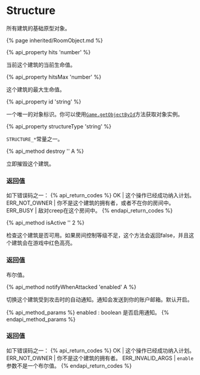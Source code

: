 # Structure

所有建筑的基础原型对象。

{% page inherited/RoomObject.md %}

{% api_property hits 'number' %}



当前这个建筑的当前生命值。



{% api_property hitsMax 'number' %}



这个建筑的最大生命值。



{% api_property id 'string' %}



一个唯一的对象标识。你可以使用<a href="#Game.getObjectById"><code>Game.getObjectById</code></a>方法获取对象实例。



{% api_property structureType 'string' %}



<code>STRUCTURE_*</code>常量之一。



{% api_method destroy '' A %}



立即摧毁这个建筑。



### 返回值

如下错误码之一：
{% api_return_codes %}
OK | 这个操作已经成功纳入计划。
ERR_NOT_OWNER | 你不是这个建筑的拥有者，或者不在你的房间中。
ERR_BUSY | 敌对creep在这个房间中。
{% endapi_return_codes %}



{% api_method isActive '' 2 %}



检查这个建筑是否可用。如果房间控制等级不足，这个方法会返回false，并且这个建筑会在游戏中红色高亮。



### 返回值

布尔值。

{% api_method notifyWhenAttacked 'enabled' A %}



切换这个建筑受到攻击时的自动通知。通知会发送到你的账户邮箱。默认开启。

{% api_method_params %}
enabled : boolean
是否启用通知。
{% endapi_method_params %}


### 返回值

如下错误码之一：
{% api_return_codes %}
OK | 这个操作已经成功纳入计划。
ERR_NOT_OWNER | 你不是这个建筑的拥有者。
ERR_INVALID_ARGS | <code>enable</code>参数不是一个布尔值。
{% endapi_return_codes %}


